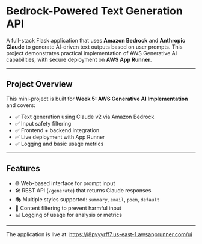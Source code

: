 #  Bedrock-Powered Text Generation API

A full-stack Flask application that uses **Amazon Bedrock** and **Anthropic Claude** to generate AI-driven text outputs based on user prompts. This project demonstrates practical implementation of AWS Generative AI capabilities, with secure deployment on **AWS App Runner**.

---

##  Project Overview

This mini-project is built for **Week 5: AWS Generative AI Implementation** and covers:

- ✅ Text generation using Claude v2 via Amazon Bedrock
- ✅ Input safety filtering
- ✅ Frontend + backend integration
- ✅ Live deployment with App Runner
- ✅ Logging and basic usage metrics

---

## Features

- 🌐 Web-based interface for prompt input
- 🛠 REST API (`/generate`) that returns Claude responses
- 🎭 Multiple styles supported: `summary`, `email`, `poem`, `default`
- 🔐 Content filtering to prevent harmful input
- 📊 Logging of usage for analysis or metrics

---
The application is live at: https://i8pvyyrff7.us-east-1.awsapprunner.com/ui



